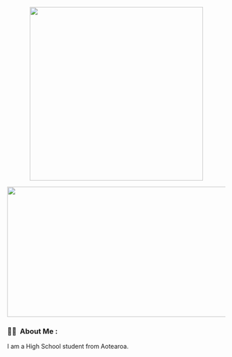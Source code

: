 <p align="center"><img src="https://media0.giphy.com/media/L1R1tvI9svkIWwpVYr/giphy.gif?cid=ecf05e470ys5qim60nqzpzymlm58nqzljkpgcbkpuf43rzqt&rid=giphy.gif&ct=g" width="400"/></p>
</p>
<p align="center">
</p>

<p align="center"><img src="https://media.giphy.com/media/dWesBcTLavkZuG35MI/giphy.gif" width="600" height="300"  /></p>

### :woman_technologist: &nbsp;About Me :

I am a High School student from Aotearoa.

